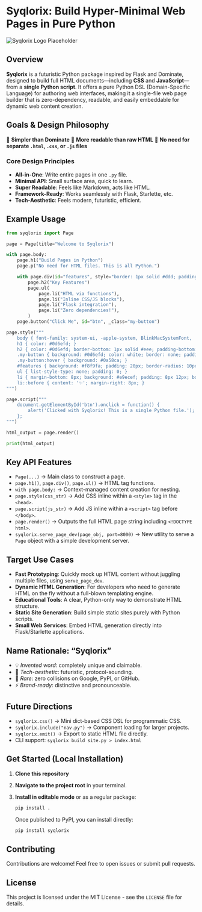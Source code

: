 # Syqlorix: Build Hyper-Minimal Web Pages in Pure Python

![Syqlorix Logo Placeholder](https://via.placeholder.com/150x50?text=Syqlorix)

## Overview

**Syqlorix** is a futuristic Python package inspired by Flask and Dominate, designed to build full HTML documents—including **CSS** and **JavaScript**—from a **single Python script**. It offers a pure Python DSL (Domain-Specific Language) for authoring web interfaces, making it a single-file web page builder that is zero-dependency, readable, and easily embeddable for dynamic web content creation.

## Goals & Design Philosophy

🔹 **Simpler than Dominate**
🔹 **More readable than raw HTML**
🔹 **No need for separate `.html`, `.css`, or `.js` files**

### Core Design Principles

*   **All-in-One**: Write entire pages in one `.py` file.
*   **Minimal API**: Small surface area, quick to learn.
*   **Super Readable**: Feels like Markdown, acts like HTML.
*   **Framework-Ready**: Works seamlessly with Flask, Starlette, etc.
*   **Tech-Aesthetic**: Feels modern, futuristic, efficient.

## Example Usage

```python
from syqlorix import Page

page = Page(title="Welcome to Syqlorix")

with page.body:
    page.h1("Build Pages in Python")
    page.p("No need for HTML files. This is all Python.")

    with page.div(id="features", style="border: 1px solid #ddd; padding: 15px; border-radius: 8px;"):
        page.h2("Key Features")
        page.ul(
            page.li("HTML via functions"),
            page.li("Inline CSS/JS blocks"),
            page.li("Flask integration"),
            page.li("Zero dependencies!"),
        )
    page.button("Click Me", id="btn", _class="my-button")

page.style("""
    body { font-family: system-ui, -apple-system, BlinkMacSystemFont, 'Segoe UI', Roboto, Helvetica, Arial, sans-serif; margin: 40px; line-height: 1.6; color: #333; }
    h1 { color: #0d6efd; }
    h2 { color: #0d6efd; border-bottom: 1px solid #eee; padding-bottom: 5px; }
    .my-button { background: #0d6efd; color: white; border: none; padding: 12px 20px; border-radius: 5px; cursor: pointer; font-size: 1em; transition: background 0.3s ease; }
    .my-button:hover { background: #0a58ca; }
    #features { background: #f8f9fa; padding: 20px; border-radius: 10px; margin-top: 30px; }
    ul { list-style-type: none; padding: 0; }
    li { margin-bottom: 8px; background: #e9ecef; padding: 8px 12px; border-radius: 4px; display: flex; align-items: center; }
    li::before { content: '✨'; margin-right: 8px; }
""")

page.script("""
    document.getElementById('btn').onclick = function() {
        alert('Clicked with Syqlorix! This is a single Python file.');
    };
""")

html_output = page.render()

print(html_output)
```

## Key API Features

*   `Page(...)` → Main class to construct a page.
*   `page.h1()`, `page.div()`, `page.ul()` → HTML tag functions.
*   `with page.body:` → Context-managed content creation for nesting.
*   `page.style(css_str)` → Add CSS inline within a `<style>` tag in the `<head>`.
*   `page.script(js_str)` → Add JS inline within a `<script>` tag before `</body>`.
*   `page.render()` → Outputs the full HTML page string including `<!DOCTYPE html>`.
*   `syqlorix.serve_page_dev(page_obj, port=8000)` → New utility to serve a `Page` object with a simple development server.

## Target Use Cases

*   **Fast Prototyping**: Quickly mock up HTML content without juggling multiple files, using `serve_page_dev`.
*   **Dynamic HTML Generation**: For developers who need to generate HTML on the fly without a full-blown templating engine.
*   **Educational Tools**: A clear, Python-only way to demonstrate HTML structure.
*   **Static Site Generation**: Build simple static sites purely with Python scripts.
*   **Small Web Services**: Embed HTML generation directly into Flask/Starlette applications.

## Name Rationale: “Syqlorix”

*   💡 *Invented word*: completely unique and claimable.
*   🧠 *Tech-aesthetic*: futuristic, protocol-sounding.
*   💎 *Rare*: zero collisions on Google, PyPI, or GitHub.
*   ⚡ *Brand-ready*: distinctive and pronounceable.

## Future Directions

*   `syqlorix.css()` → Mini dict-based CSS DSL for programmatic CSS.
*   `syqlorix.include("nav.py")` → Component loading for larger projects.
*   `syqlorix.emit()` → Export to static HTML file directly.
*   CLI support: `syqlorix build site.py > index.html`

## Get Started (Local Installation)

1.  **Clone this repository**
2.  **Navigate to the project root** in your terminal.
3.  **Install in editable mode** or as a regular package:

    ```bash
    pip install .
    ```

    Once published to PyPI, you can install directly:
    ```bash
    pip install syqlorix
    ```

## Contributing

Contributions are welcome! Feel free to open issues or submit pull requests.

## License

This project is licensed under the MIT License - see the `LICENSE` file for details.